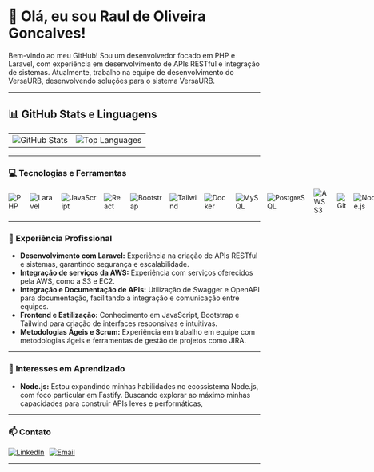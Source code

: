 # 👋 Olá, eu sou Raul de Oliveira Goncalves!

Bem-vindo ao meu GitHub! Sou um desenvolvedor focado em PHP e Laravel, com experiência em desenvolvimento de APIs RESTful e integração de sistemas. Atualmente, trabalho na equipe de desenvolvimento do  VersaURB, desenvolvendo soluções para o sistema VersaURB.

---
## 📊 GitHub Stats e Linguagens

<table>
  <tr>
    <td>
      <img src="https://github-readme-stats.vercel.app/api?username=raulntjj&show_icons=true&theme=radical" alt="GitHub Stats">
    </td>
    <td>
      <img src="https://github-readme-stats.vercel.app/api/top-langs/?username=raulntjj&layout=compact&theme=radical" alt="Top Languages">
    </td>
  </tr>
</table>

---

### 💻 Tecnologias e Ferramentas
<div style="display: flex; gap: 15px; align-items: center;">
  <img src="https://img.shields.io/badge/PHP-777BB4?style=for-the-badge&logo=php&logoColor=white" alt="PHP">
  <img src="https://img.shields.io/badge/Laravel-FF2D20?style=for-the-badge&logo=laravel&logoColor=white" alt="Laravel">
  <img src="https://img.shields.io/badge/JavaScript-F7DF1E?style=for-the-badge&logo=javascript&logoColor=black" alt="JavaScript">
  <img src="https://img.shields.io/badge/React-61DAFB?style=for-the-badge&logo=react&logoColor=black" alt="React">
  <img src="https://img.shields.io/badge/Bootstrap-7952B3?style=for-the-badge&logo=bootstrap&logoColor=white" alt="Bootstrap">
  <img src="https://img.shields.io/badge/Tailwind_CSS-38B2AC?style=for-the-badge&logo=tailwind-css&logoColor=white" alt="Tailwind">
  <img src="https://img.shields.io/badge/Docker-2496ED?style=for-the-badge&logo=docker&logoColor=white" alt="Docker">
  <img src="https://img.shields.io/badge/MySQL-4479A1?style=for-the-badge&logo=mysql&logoColor=white" alt="MySQL">
  <img src="https://img.shields.io/badge/PostgreSQL-336791?style=for-the-badge&logo=postgresql&logoColor=white" alt="PostgreSQL">
  <img src="https://img.shields.io/badge/AWS-232F3E?style=for-the-badge&logo=amazon-aws&logoColor=white" alt="AWS S3">
  <img src="https://img.shields.io/badge/Git-F05032?style=for-the-badge&logo=git&logoColor=white" alt="Git">
  <img src="https://img.shields.io/badge/Node.js-339933?style=for-the-badge&logo=node.js&logoColor=white" alt="Node.js">
  <img src="https://img.shields.io/badge/Fastify-000000?style=for-the-badge&logo=fastify&logoColor=white" alt="Fastify">
  <img src="https://img.shields.io/badge/Swagger-85EA2D?style=for-the-badge&logo=swagger&logoColor=black" alt="Swagger">
</div>

---

### 💼 Experiência Profissional

- **Desenvolvimento com Laravel:** Experiência na criação de APIs RESTful e sistemas, garantindo segurança e escalabilidade.
- **Integração de serviços da AWS:** Experiência com serviços oferecidos pela AWS, como a S3 e EC2.
- **Integração e Documentação de APIs:** Utilização de Swagger e OpenAPI para documentação, facilitando a integração e comunicação entre equipes.
- **Frontend e Estilização:** Conhecimento em JavaScript, Bootstrap e Tailwind para criação de interfaces responsivas e intuitivas.
- **Metodologias Ágeis e Scrum:** Experiência em trabalho em equipe com metodologias ágeis e ferramentas de gestão de projetos como JIRA.

---

### 🌱 Interesses em Aprendizado

- **Node.js:** Estou expandindo minhas habilidades no ecossistema Node.js, com foco particular em Fastify. Buscando explorar ao máximo minhas capacidades para construir APIs leves e performáticas,

---

### 📫 Contato

<div style="display: flex; gap: 10px;">
  <a href="https://www.linkedin.com/in/raulntjj" target="_blank"><img src="https://img.shields.io/badge/LinkedIn-0077B5?style=for-the-badge&logo=linkedin&logoColor=white" alt="LinkedIn"></a>
  <a href="mailto:raulntjj@dominio.com"><img src="https://img.shields.io/badge/Email-D14836?style=for-the-badge&logo=gmail&logoColor=white" alt="Email"></a>
</div>

---
